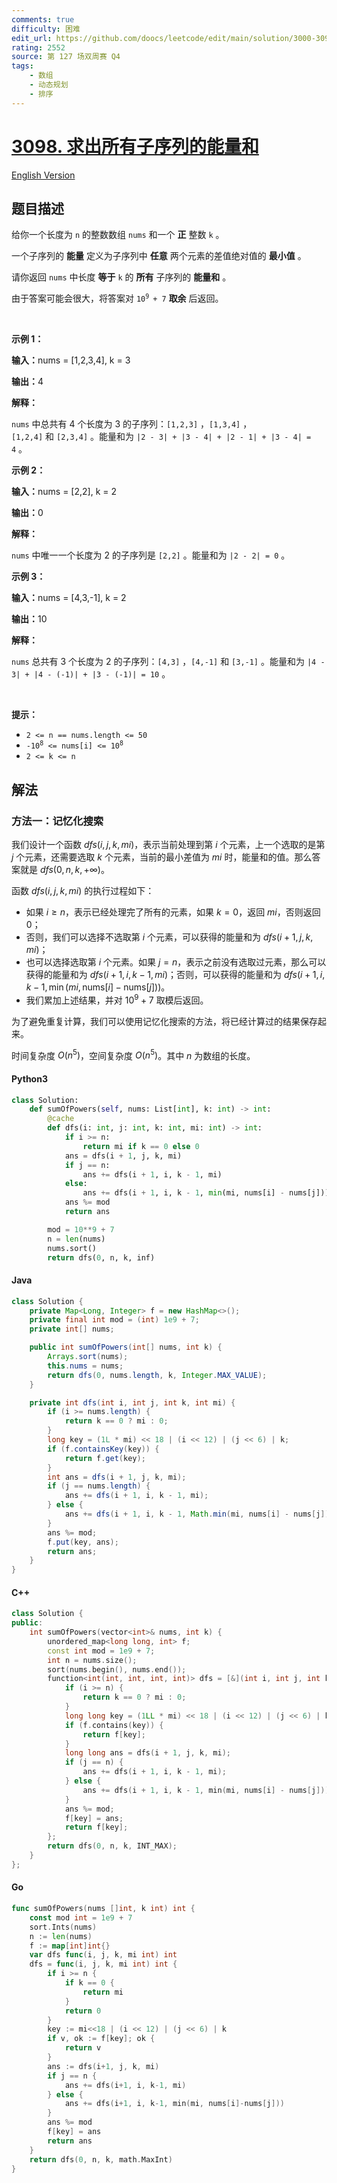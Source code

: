 ```yaml
---
comments: true
difficulty: 困难
edit_url: https://github.com/doocs/leetcode/edit/main/solution/3000-3099/3098.Find%20the%20Sum%20of%20Subsequence%20Powers/README.md
rating: 2552
source: 第 127 场双周赛 Q4
tags:
    - 数组
    - 动态规划
    - 排序
---
```


<!-- problem:start -->

# [3098. 求出所有子序列的能量和](https://leetcode.cn/problems/find-the-sum-of-subsequence-powers)

[English Version](/solution/3000-3099/3098.Find%20the%20Sum%20of%20Subsequence%20Powers/README_EN.md)

## 题目描述

<!-- description:start -->

<p>给你一个长度为 <code>n</code>&nbsp;的整数数组&nbsp;<code>nums</code>&nbsp;和一个 <strong>正</strong>&nbsp;整数&nbsp;<code>k</code>&nbsp;。</p>

<p>一个子序列的 <strong>能量</strong>&nbsp;定义为子序列中&nbsp;<strong>任意</strong>&nbsp;两个元素的差值绝对值的 <strong>最小值</strong>&nbsp;。</p>

<p>请你返回 <code>nums</code>&nbsp;中长度 <strong>等于</strong>&nbsp;<code>k</code>&nbsp;的 <strong>所有</strong>&nbsp;子序列的 <strong>能量和</strong>&nbsp;。</p>

<p>由于答案可能会很大，将答案对&nbsp;<code>10<sup>9 </sup>+ 7</code>&nbsp;<strong>取余</strong>&nbsp;后返回。</p>

<p>&nbsp;</p>

<p><strong class="example">示例 1：</strong></p>

<div class="example-block">
<p><span class="example-io"><b>输入：</b>nums = [1,2,3,4], k = 3</span></p>

<p><span class="example-io"><b>输出：</b>4</span></p>

<p><strong>解释：</strong></p>

<p><code>nums</code>&nbsp;中总共有 4 个长度为 3 的子序列：<code>[1,2,3]</code>&nbsp;，<code>[1,3,4]</code>&nbsp;，<code>[1,2,4]</code>&nbsp;和&nbsp;<code>[2,3,4]</code>&nbsp;。能量和为 <code>|2 - 3| + |3 - 4| + |2 - 1| + |3 - 4| = 4</code>&nbsp;。</p>
</div>

<p><strong class="example">示例 2：</strong></p>

<div class="example-block">
<p><span class="example-io"><b>输入：</b>nums = [2,2], k = 2</span></p>

<p><span class="example-io"><b>输出：</b>0</span></p>

<p><strong>解释：</strong></p>

<p><code>nums</code>&nbsp;中唯一一个长度为 2 的子序列是&nbsp;<code>[2,2]</code>&nbsp;。能量和为&nbsp;<code>|2 - 2| = 0</code>&nbsp;。</p>
</div>

<p><strong class="example">示例 3：</strong></p>

<div class="example-block">
<p><strong>输入：</strong><span class="example-io">nums = [4,3,-1], k = 2</span></p>

<p><span class="example-io"><b>输出：</b>10</span></p>

<p><strong>解释：</strong></p>

<p><code>nums</code>&nbsp;总共有 3 个长度为 2 的子序列：<code>[4,3]</code>&nbsp;，<code>[4,-1]</code>&nbsp;和&nbsp;<code>[3,-1]</code>&nbsp;。能量和为&nbsp;<code>|4 - 3| + |4 - (-1)| + |3 - (-1)| = 10</code>&nbsp;。</p>
</div>

<p>&nbsp;</p>

<p><strong>提示：</strong></p>

<ul>
	<li><code>2 &lt;= n == nums.length &lt;= 50</code></li>
	<li><code>-10<sup>8</sup> &lt;= nums[i] &lt;= 10<sup>8</sup> </code></li>
	<li><code>2 &lt;= k &lt;= n</code></li>
</ul>

<!-- description:end -->

## 解法

<!-- solution:start -->

### 方法一：记忆化搜索

我们设计一个函数 $dfs(i, j, k, mi)$，表示当前处理到第 $i$ 个元素，上一个选取的是第 $j$ 个元素，还需要选取 $k$ 个元素，当前的最小差值为 $mi$ 时，能量和的值。那么答案就是 $dfs(0, n, k, +\infty)$。

函数 $dfs(i, j, k, mi)$ 的执行过程如下：

-   如果 $i \geq n$，表示已经处理完了所有的元素，如果 $k = 0$，返回 $mi$，否则返回 $0$；
-   否则，我们可以选择不选取第 $i$ 个元素，可以获得的能量和为 $dfs(i + 1, j, k, mi)$；
-   也可以选择选取第 $i$ 个元素。如果 $j = n$，表示之前没有选取过元素，那么可以获得的能量和为 $dfs(i + 1, i, k - 1, mi)$；否则，可以获得的能量和为 $dfs(i + 1, i, k - 1, \min(mi, \text{nums}[i] - \text{nums}[j]))$。
-   我们累加上述结果，并对 $10^9 + 7$ 取模后返回。

为了避免重复计算，我们可以使用记忆化搜索的方法，将已经计算过的结果保存起来。

时间复杂度 $O(n^5)$，空间复杂度 $O(n^5)$。其中 $n$ 为数组的长度。

<!-- tabs:start -->

#### Python3

```python
class Solution:
    def sumOfPowers(self, nums: List[int], k: int) -> int:
        @cache
        def dfs(i: int, j: int, k: int, mi: int) -> int:
            if i >= n:
                return mi if k == 0 else 0
            ans = dfs(i + 1, j, k, mi)
            if j == n:
                ans += dfs(i + 1, i, k - 1, mi)
            else:
                ans += dfs(i + 1, i, k - 1, min(mi, nums[i] - nums[j]))
            ans %= mod
            return ans

        mod = 10**9 + 7
        n = len(nums)
        nums.sort()
        return dfs(0, n, k, inf)
```

#### Java

```java
class Solution {
    private Map<Long, Integer> f = new HashMap<>();
    private final int mod = (int) 1e9 + 7;
    private int[] nums;

    public int sumOfPowers(int[] nums, int k) {
        Arrays.sort(nums);
        this.nums = nums;
        return dfs(0, nums.length, k, Integer.MAX_VALUE);
    }

    private int dfs(int i, int j, int k, int mi) {
        if (i >= nums.length) {
            return k == 0 ? mi : 0;
        }
        long key = (1L * mi) << 18 | (i << 12) | (j << 6) | k;
        if (f.containsKey(key)) {
            return f.get(key);
        }
        int ans = dfs(i + 1, j, k, mi);
        if (j == nums.length) {
            ans += dfs(i + 1, i, k - 1, mi);
        } else {
            ans += dfs(i + 1, i, k - 1, Math.min(mi, nums[i] - nums[j]));
        }
        ans %= mod;
        f.put(key, ans);
        return ans;
    }
}
```

#### C++

```cpp
class Solution {
public:
    int sumOfPowers(vector<int>& nums, int k) {
        unordered_map<long long, int> f;
        const int mod = 1e9 + 7;
        int n = nums.size();
        sort(nums.begin(), nums.end());
        function<int(int, int, int, int)> dfs = [&](int i, int j, int k, int mi) {
            if (i >= n) {
                return k == 0 ? mi : 0;
            }
            long long key = (1LL * mi) << 18 | (i << 12) | (j << 6) | k;
            if (f.contains(key)) {
                return f[key];
            }
            long long ans = dfs(i + 1, j, k, mi);
            if (j == n) {
                ans += dfs(i + 1, i, k - 1, mi);
            } else {
                ans += dfs(i + 1, i, k - 1, min(mi, nums[i] - nums[j]));
            }
            ans %= mod;
            f[key] = ans;
            return f[key];
        };
        return dfs(0, n, k, INT_MAX);
    }
};
```

#### Go

```go
func sumOfPowers(nums []int, k int) int {
	const mod int = 1e9 + 7
	sort.Ints(nums)
	n := len(nums)
	f := map[int]int{}
	var dfs func(i, j, k, mi int) int
	dfs = func(i, j, k, mi int) int {
		if i >= n {
			if k == 0 {
				return mi
			}
			return 0
		}
		key := mi<<18 | (i << 12) | (j << 6) | k
		if v, ok := f[key]; ok {
			return v
		}
		ans := dfs(i+1, j, k, mi)
		if j == n {
			ans += dfs(i+1, i, k-1, mi)
		} else {
			ans += dfs(i+1, i, k-1, min(mi, nums[i]-nums[j]))
		}
		ans %= mod
		f[key] = ans
		return ans
	}
	return dfs(0, n, k, math.MaxInt)
}
```

<!-- tabs:end -->

<!-- solution:end -->

<!-- problem:end -->

